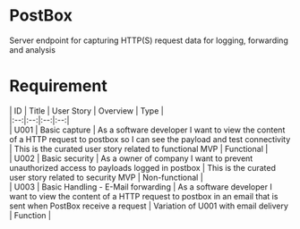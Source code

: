 # PostBox
Server endpoint for capturing HTTP(S) request data for logging, forwarding and analysis

# Requirement

| ID | Title | User Story | Overview | Type |  
|:--:|:--:|:--:|:--:|  
| U001 | Basic capture | As a software developer I want to view the content of a HTTP request to postbox so I can see the payload and test connectivity | This is the curated user story related to functional MVP | Functional |  
| U002 | Basic security | As a owner of company I want to prevent unauthorized access to payloads logged in postbox | This is the curated user story related to security MVP | Non-functional |  
| U003 | Basic Handling - E-Mail forwarding | As a software developer I want to view the content of a HTTP request to postbox in an email that is sent when PostBox receive a request | Variation of U001 with email delivery | Function |  
